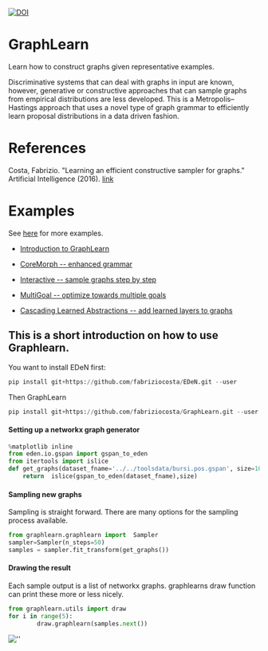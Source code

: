 [![DOI](https://zenodo.org/badge/33873956.svg)](https://zenodo.org/badge/latestdoi/33873956)

# GraphLearn
Learn how to construct graphs given representative examples.

Discriminative systems that can deal with graphs in input are known, however, generative or constructive approaches that can sample graphs from empirical distributions are less developed. This is a Metropolis–Hastings approach that uses a novel type of graph grammar to efficiently learn proposal distributions in a data driven fashion.


# References
Costa, Fabrizio. "Learning an efficient constructive sampler for graphs." Artificial Intelligence (2016). [link](http://www.sciencedirect.com/science/article/pii/S0004370216000138)


# Examples
See [here](https://github.com/fabriziocosta/GraphLearn_examples) for more examples.

* [Introduction to GraphLearn](https://github.com/fabriziocosta/GraphLearn_examples/blob/master/Introduction.ipynb)

* [CoreMorph -- enhanced grammar](https://github.com/fabriziocosta/GraphLearn_examples/blob/master/Abstract/CoreMorph.ipynb)

* [Interactive -- sample graphs step by step](https://github.com/fabriziocosta/GraphLearn_examples/blob/master/simple_toys/interactive_creation.ipynb)

* [MultiGoal -- optimize towards multiple goals](https://github.com/fabriziocosta/GraphLearn_examples/blob/master/SamplerCombiner.ipynb)

* [Cascading Learned Abstractions -- add learned layers to graphs](https://github.com/smautner/GraphLearn_examples/blob/master/notebooks/cascade.ipynb)


## This is a short introduction on how to use Graphlearn.


You want to install EDeN first:
```python
pip install git+https://github.com/fabriziocosta/EDeN.git --user
```
Then GraphLearn
```python
pip install git+https://github.com/fabriziocosta/GraphLearn.git --user
```

#### Setting up a networkx graph generator

```python
%matplotlib inline
from eden.io.gspan import gspan_to_eden
from itertools import islice
def get_graphs(dataset_fname='../../toolsdata/bursi.pos.gspan', size=100):
    return  islice(gspan_to_eden(dataset_fname),size)
```

#### Sampling new graphs

Sampling is straight forward.
There are many options for the sampling process available.

```python
from graphlearn.graphlearn import  Sampler
sampler=Sampler(n_steps=50)
samples = sampler.fit_transform(get_graphs())

```

#### Drawing the result

Each sample output is a list of networkx graphs.
graphlearns draw function can print these more or less nicely.
```python
from graphlearn.utils import draw
for i in range(5):
        draw.graphlearn(samples.next())
```

![''](https://raw.githubusercontent.com/smautner/GraphLearn/master/example.png)






